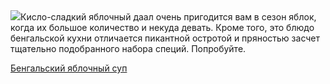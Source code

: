 <!--2025-08-23 13:10:06-->
<div class="yb">
  <div class="rss povarenok"><a href="https://www.povarenok.ru/recipes/show/183018/"><img src="https://www.povarenok.ru/data/cache/2025aug/22/32/3187699_93207-640x480.jpg"></a>Кисло-сладкий яблочный даал очень пригодится вам в сезон яблок, когда их большое количество и некуда девать. Кроме того, это блюдо бенгальской кухни отличается пикантной остротой и пряностью засчет тщательно подобранного набора специй. Попробуйте. <p class="titl"><a href="https://www.povarenok.ru/recipes/show/183018/">Бенгальский яблочный суп</a></p></div>
</div>
